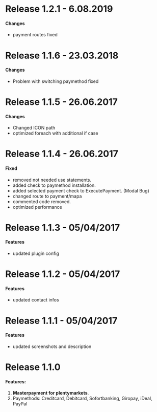 # Release 1.2.1 - 6.08.2019

#### Changes

- payment routes fixed

# Release 1.1.6 - 23.03.2018

#### Changes

- Problem with switching paymethod fixed

# Release 1.1.5 - 26.06.2017

#### Changes

- Changed ICON path
- optimized foreach with additional if case

# Release 1.1.4 - 26.06.2017

#### Fixed

- removed not needed use statements.
- added check to paymethod installation.
- added selected payment check to ExecutePayment. (Modal Bug)
- changed route to payment/mapa
- commented code removed.
- optimized performance

# Release 1.1.3 - 05/04/2017

#### Features

- updated plugin config

# Release 1.1.2 - 05/04/2017

#### Features

- updated contact infos

# Release 1.1.1 - 05/04/2017

#### Features

- updated screenshots and description

# Release 1.1.0

#### Features:
  
1. **Masterpayment for plentymarkets**.
2. Paymethods: Creditcard, Debitcard, Sofortbanking, Giropay, iDeal, PayPal
